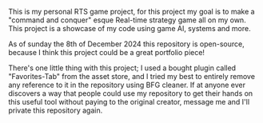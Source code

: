 This is my personal RTS game project, for this project my goal is to make a "command and conquer" esque Real-time strategy game all on my own. This project is a showcase of my code using game AI, systems and more.


As of sunday the 8th of December 2024 this repository is open-source, because I think this project could be a great portfolio piece!

There's one little thing with this project; I used a bought plugin called "Favorites-Tab" from the asset store, and I tried my best to entirely remove any reference to it in the repository using BFG cleaner.
If at anyone ever discovers a way that people could use my repository to get their hands on this useful tool without paying to the original creator, message me and I'll private this repository again.
